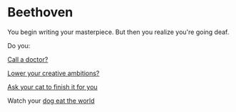 # Beethoven

You begin writing your masterpiece. But then you realize you're going deaf.

Do you:

[Call a doctor?](../call-a-doctor/doctor.md)

[Lower your creative ambitions?](../write-a-hiku/hiku.md)

[Ask your cat to finish it for you](../ask-a-cat/cat.md)

Watch your [dog eat the world](../dog-eat-world/dog-eat-world.md)